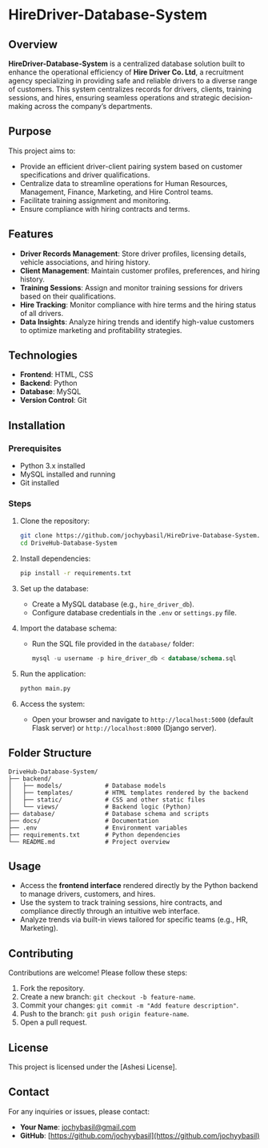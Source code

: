 # HireDriver-Database-System  

## Overview  
**HireDriver-Database-System** is a centralized database solution built to enhance the operational efficiency of **Hire Driver Co. Ltd**, a recruitment agency specializing in providing safe and reliable drivers to a diverse range of customers. This system centralizes records for drivers, clients, training sessions, and hires, ensuring seamless operations and strategic decision-making across the company’s departments.  

## Purpose  
This project aims to:  
- Provide an efficient driver-client pairing system based on customer specifications and driver qualifications.  
- Centralize data to streamline operations for Human Resources, Management, Finance, Marketing, and Hire Control teams.  
- Facilitate training assignment and monitoring.  
- Ensure compliance with hiring contracts and terms.  

## Features  
- **Driver Records Management**: Store driver profiles, licensing details, vehicle associations, and hiring history.  
- **Client Management**: Maintain customer profiles, preferences, and hiring history.  
- **Training Sessions**: Assign and monitor training sessions for drivers based on their qualifications.  
- **Hire Tracking**: Monitor compliance with hire terms and the hiring status of all drivers.  
- **Data Insights**: Analyze hiring trends and identify high-value customers to optimize marketing and profitability strategies.  

## Technologies  
- **Frontend**: HTML, CSS  
- **Backend**: Python  
- **Database**: MySQL  
- **Version Control**: Git  

## Installation  

### Prerequisites  
- Python 3.x installed  
- MySQL installed and running  
- Git installed  

### Steps  
1. Clone the repository:  
   ```bash
   git clone https://github.com/jochyybasil/HireDrive-Database-System.git
   cd DriveHub-Database-System
   ```  

2. Install dependencies:  
   ```bash
   pip install -r requirements.txt
   ```  

3. Set up the database:  
   - Create a MySQL database (e.g., `hire_driver_db`).  
   - Configure database credentials in the `.env` or `settings.py` file.  

4. Import the database schema:  
   - Run the SQL file provided in the `database/` folder:  
     ```sql
     mysql -u username -p hire_driver_db < database/schema.sql
     ```  

5. Run the application:  
   ```bash
   python main.py   
   ```  

6. Access the system:  
   - Open your browser and navigate to `http://localhost:5000` (default Flask server) or `http://localhost:8000` (Django server).  

## Folder Structure  
```
DriveHub-Database-System/  
├── backend/  
│   ├── models/            # Database models  
│   ├── templates/         # HTML templates rendered by the backend  
│   ├── static/            # CSS and other static files  
│   └── views/             # Backend logic (Python)  
├── database/              # Database schema and scripts  
├── docs/                  # Documentation  
├── .env                   # Environment variables  
├── requirements.txt       # Python dependencies  
└── README.md              # Project overview  
```  

## Usage  
- Access the **frontend interface** rendered directly by the Python backend to manage drivers, customers, and hires.  
- Use the system to track training sessions, hire contracts, and compliance directly through an intuitive web interface.  
- Analyze trends via built-in views tailored for specific teams (e.g., HR, Marketing).  

## Contributing  
Contributions are welcome! Please follow these steps:  
1. Fork the repository.  
2. Create a new branch: `git checkout -b feature-name`.  
3. Commit your changes: `git commit -m "Add feature description"`.  
4. Push to the branch: `git push origin feature-name`.  
5. Open a pull request.  

## License  
This project is licensed under the [Ashesi License].  

## Contact  
For any inquiries or issues, please contact:  
- **Your Name**: [jochybasil@gmail.com](mailto:jochybasil@gmail.com)  
- **GitHub**: [https://github.com/jochyybasil](https://github.com/jochyybasil)  
